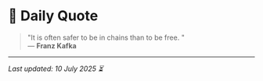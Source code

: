 # 📜 Daily Quote

> "It is often safer to be in chains than to be free. "  
> — **Franz Kafka**

---

_Last updated: 10 July 2025 ⏳_
